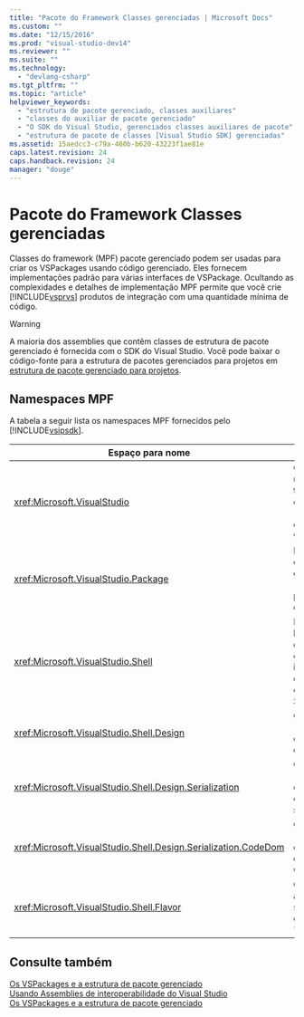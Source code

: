 ```yaml
---
title: "Pacote do Framework Classes gerenciadas | Microsoft Docs"
ms.custom: ""
ms.date: "12/15/2016"
ms.prod: "visual-studio-dev14"
ms.reviewer: ""
ms.suite: ""
ms.technology: 
  - "devlang-csharp"
ms.tgt_pltfrm: ""
ms.topic: "article"
helpviewer_keywords: 
  - "estrutura de pacote gerenciado, classes auxiliares"
  - "classes do auxiliar de pacote gerenciado"
  - "O SDK do Visual Studio, gerenciados classes auxiliares de pacote"
  - "estrutura de pacote de classes [Visual Studio SDK] gerenciadas"
ms.assetid: 15aedcc3-c79a-460b-b620-43223f1ae81e
caps.latest.revision: 24
caps.handback.revision: 24
manager: "douge"
---
```

# Pacote do Framework Classes gerenciadas
Classes do framework \(MPF\) pacote gerenciado podem ser usadas para criar os VSPackages usando código gerenciado. Eles fornecem implementações padrão para várias interfaces de VSPackage. Ocultando as complexidades e detalhes de implementação MPF permite que você crie [!INCLUDE[vsprvs](../assembler/masm/includes/vsprvs_md.md)] produtos de integração com uma quantidade mínima de código.  
  
> [!WARNING]
>  A maioria dos assemblies que contêm classes de estrutura de pacote gerenciado é fornecida com o SDK do Visual Studio. Você pode baixar o código\-fonte para a estrutura de pacotes gerenciados para projetos em [estrutura de pacote gerenciado para projetos](http://mpfproj11.codeplex.com/).  
  
## Namespaces MPF  
 A tabela a seguir lista os namespaces MPF fornecidos pelo [!INCLUDE[vsipsdk](../mfc/includes/vsipsdk_md.md)].  
  
|Espaço para nome|Conteúdo|  
|----------------------|--------------|  
|<xref:Microsoft.VisualStudio>|Contém classes úteis para tratamento de erros COM, [!INCLUDE[vsprvs](../assembler/masm/includes/vsprvs_md.md)] constantes e windows Win32.|  
|<xref:Microsoft.VisualStudio.Package>|Inclui os wrappers de código gerenciado para [!INCLUDE[vsprvs](../assembler/masm/includes/vsprvs_md.md)] projetos, editores e MSBuild.|  
|<xref:Microsoft.VisualStudio.Shell>|Inclui classes base MPF dos quais você pode derivar uma implementação de muitos objetos comuns do Visual Studio.|  
|<xref:Microsoft.VisualStudio.Shell.Design>|Contém [!INCLUDE[vsprvs](../assembler/masm/includes/vsprvs_md.md)] extensões do designer.|  
|<xref:Microsoft.VisualStudio.Shell.Design.Serialization>|Contém [!INCLUDE[vsprvs](../assembler/masm/includes/vsprvs_md.md)] extensões do designer de serialização.|  
|<xref:Microsoft.VisualStudio.Shell.Design.Serialization.CodeDom>|Contém [!INCLUDE[vsprvs](../assembler/masm/includes/vsprvs_md.md)] extensões do designer de CodeDom.|  
|<xref:Microsoft.VisualStudio.Shell.Flavor>|Oferece suporte ao projeto subtipos \(também conhecido como "tipos"\).|  
  
## Consulte também  
 [Os VSPackages e a estrutura de pacote gerenciado](../Topic/VSPackages%20and%20the%20Managed%20Package%20Framework.md)   
 [Usando Assemblies de interoperabilidade do Visual Studio](../Topic/Using%20Visual%20Studio%20Interop%20Assemblies.md)   
 [Os VSPackages e a estrutura de pacote gerenciado](../Topic/VSPackages%20and%20the%20Managed%20Package%20Framework.md)